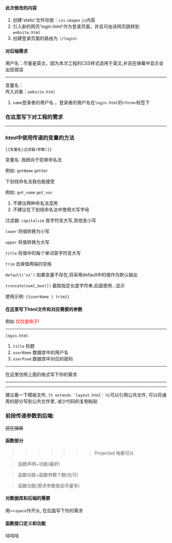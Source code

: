 #### 此次修改的内容  

1. 创建'static'文件存放：`css` `images` `js`内容
2. 引入新的网页'login.html'作为登录页面，并且可由该网页跳转到`website.html`
3. 创建登录页面的路由为`（/login）`

#### 对后端需求  

用户名：尽量是英文，因为本次工程的CSS样式适用于英文,并且在弹幕中显示会出现错误  

-----------------

变量名：  
传入对象：`website.html `

1. `name`登录者的用户名 ，登录者的用户名在`login.html`的`<form>`标签下



### 在这里写下对工程的需求

-----------------------


### html中使用传递的变量的方法

`{{变量名|过滤器(参数)}}`

变量名: 我趋向于驼峰命名法

例如: `getName` `getVar`

下划线命名法我也能接受

例如: `get_name` `get_var`

1. 不建议两种命名法混用
2. 不建议在下划线命名法中使用大写字母

过滤器:
`capitalize` 首字符变大写,其他变小写

`lower` 将值转换为小写

`upper` 将值转换为大写

`title` 将值中的每个单词首字符变大写

`trim` 去掉值两端的空格

`default(‘xx’)` 如果变量不存在,将采用default中的值作为默认输出

`truncate(num[,bool])` 截取指定长度字符串,后面使用…显示

使用示例: `{{userName | trim}}`

#### 在这里写下html文件和对应需要的参数
例如 <font color = red>仅仅是例子!</font>

-----
`login.html` 
1. `title` 标题
2. `userName` 数据库中的用户名
3. `userPswd` 数据库中对应的密码
--------
在这里仿照上面的格式写下你的需求

----------------
-------------
建议看一下模板文件, `{% extends 'layout.html' %}`可以引用公共文件, 可以将通用的部分写到公共文件里, 减少代码的复制粘贴


### 前段传递参数到后端:
~~还在探索~~

#### 函数部分
>>>>>>> Projected
啥都可以

> 函数声明+功能(最好)

> 函数功能+函数参数个数(也可)

> 函数功能(需求参数我会尽量多)
#### 对数据库和后端的需要
用`>`+`space`作开头, 在后面写下你的需求

#### 函数接口定义和功能
咕咕咕


